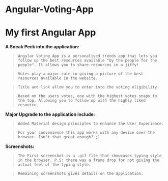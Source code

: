 # Angular-Voting-App

# My first Angular App

**A Sneak Peek into the application:**

>```Angular Voting App is a personalised trends app that lets you follow up the best resources available "by the people for the people". It allows you to share resources in a jiffy!```

>```Votes play a major role in giving a picture of the best resources available in the website.```

>```Title and link allow you to enter into the voting eligibility.```

>```Based on the users votes, one with the highest votes snaps to the top. Allowing you to follow up with the highly liked resource.```

**Major Upgrade to the application include:**

>```Added Material design principles to enhance the User Experience.```

>```For your convenience this app works with any device over the browser. Isn't that great enough? ;)``` 


**Screenshots:**

>```The First screenshot is a .gif file that showcases typing style in the browser. P.S: there was a frame drop for not giving the actual feel of the typing style.```

>```Remaining screenshots gives details on the application.```
